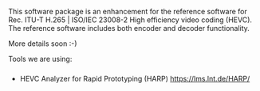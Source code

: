 This software package is an enhancement for the reference software for Rec. ITU-T H.265 | ISO/IEC 23008-2 High efficiency video coding (HEVC). The reference software includes both encoder and decoder functionality.

More details soon :-)

Tools we are using:
###
* HEVC Analyzer for Rapid Prototyping (HARP)
  https://lms.lnt.de/HARP/
